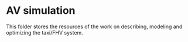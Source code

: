# AV simulation
This folder stores the resources of the work on describing, modeling and optimizing the taxi/FHV system.
